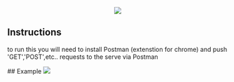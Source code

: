 <p align="center"><img src="https://laravel.com/assets/img/components/logo-laravel.svg"></p>

## Instructions

<p>to run this you will need to install Postman (extenstion for chrome) and push 'GET','POST',etc.. requests to the serve via Postman</p>
## Example
<img style="max-width:50%; height: auto" src="http://imageshack.com/a/img924/5903/Ydhf9R.png">
